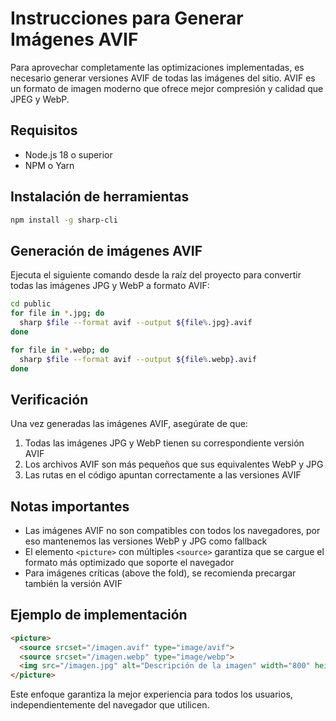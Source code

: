 # Instrucciones para Generar Imágenes AVIF

Para aprovechar completamente las optimizaciones implementadas, es necesario generar versiones AVIF de todas las imágenes del sitio. AVIF es un formato de imagen moderno que ofrece mejor compresión y calidad que JPEG y WebP.

## Requisitos

- Node.js 18 o superior
- NPM o Yarn

## Instalación de herramientas

```bash
npm install -g sharp-cli
```

## Generación de imágenes AVIF

Ejecuta el siguiente comando desde la raíz del proyecto para convertir todas las imágenes JPG y WebP a formato AVIF:

```bash
cd public
for file in *.jpg; do
  sharp $file --format avif --output ${file%.jpg}.avif
done

for file in *.webp; do
  sharp $file --format avif --output ${file%.webp}.avif
done
```

## Verificación

Una vez generadas las imágenes AVIF, asegúrate de que:

1. Todas las imágenes JPG y WebP tienen su correspondiente versión AVIF
2. Los archivos AVIF son más pequeños que sus equivalentes WebP y JPG
3. Las rutas en el código apuntan correctamente a las versiones AVIF

## Notas importantes

- Las imágenes AVIF no son compatibles con todos los navegadores, por eso mantenemos las versiones WebP y JPG como fallback
- El elemento `<picture>` con múltiples `<source>` garantiza que se cargue el formato más optimizado que soporte el navegador
- Para imágenes críticas (above the fold), se recomienda precargar también la versión AVIF

## Ejemplo de implementación

```html
<picture>
  <source srcset="/imagen.avif" type="image/avif">
  <source srcset="/imagen.webp" type="image/webp">
  <img src="/imagen.jpg" alt="Descripción de la imagen" width="800" height="600">
</picture>
```

Este enfoque garantiza la mejor experiencia para todos los usuarios, independientemente del navegador que utilicen.